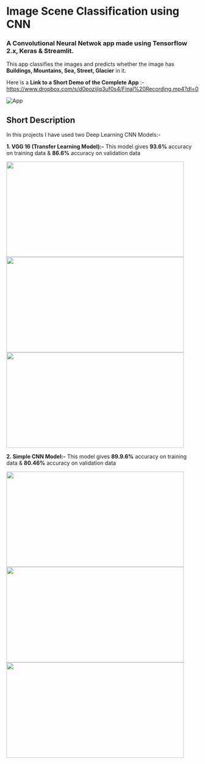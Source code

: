 # Image Scene Classification using CNN 

### A Convolutional Neural Netwok app made using Tensorflow 2.x, Keras & Streamlit.

This app classifies the images and predicts whether the image has **Buildings, Mountains, Sea, Street, Glacier** in it.

Here is a **Link to a Short Demo of the Complete App** :- https://www.dropbox.com/s/d0pozijlq3uf0s4/Final%20Recording.mp4?dl=0

![App](https://i.ibb.co/Gnc3XST/Screenshot-200.png)

## Short Description 

In this projects I have used two Deep Learning CNN Models:-

<b> 1. VGG 16 (Transfer Learning Model):-</b>
<font>This model gives <b>93.6%</b> accuracy on training data & <b>86.6%</b> accuracy on validation data</font>
<p>     </p>
<div class="row">
 <img src="https://i.ibb.co/tQWK8Pv/Screenshot-202.png" height="250"  width="465">
 <img src="https://i.ibb.co/C9vVcQj/Screenshot-203.png" height="250"  width="465">
 <img src="https://i.ibb.co/zFtt3cG/Screenshot-208.png" height="250"  width="465">
</div>

<b>2. Simple CNN Model:-</b>
<font>This model gives <b>89.9.6%</b> accuracy on training data & <b>80.46%</b> accuracy on validation data</font>
<p>     </p>
<div class="row">
 <img src="https://i.ibb.co/chKkG4M/Screenshot-204.png" height="250"  width="465">
 <img src="https://i.ibb.co/yXF1SRk/Screenshot-205.png" height="250"  width="465">
 <img src="https://i.ibb.co/M7hF1fR/Screenshot-209.png" height="250"  width="465">
</div>
